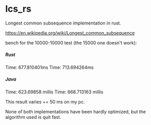 # lcs_rs

Longest common subsequence implementation in rust.

https://en.wikipedia.org/wiki/Longest_common_subsequence


bench for the 10000-10000 test (the 15000 one doesn't work):

##### Rust
Time: 677.810401ms
Time: 713.694264ms

##### Java
Time: 623.69858 millis
Time: 668.713163 millis

This result varies += 50 ms on my pc.

None of both implementations have been hardly optimized, but the algorithm used is quit fast.